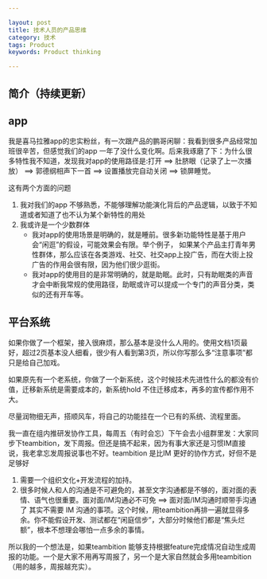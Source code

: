 ```yaml
---

layout: post
title: 技术人员的产品思维
category: 技术
tags: Product
keywords: Product thinking

---
```


## 简介（持续更新）

## app

我是喜马拉雅app的忠实粉丝，有一次跟产品的鹏哥闲聊：我看到很多产品经常加班很辛苦，但感觉我们的app 一年了没什么变化啊。后来我琢磨了下：为什么很多特性我不知道，发现我对app的使用路径是:打开 ==> 肚脐眼（记录了上一次播放） ==> 郭德纲相声下一首 ==> 设置播放完自动关闭 ==> 锁屏睡觉。

这有两个方面的问题

1. 我对我们的app 不够熟悉，不能够理解功能演化背后的产品逻辑，以致于不知道或者知道了也不认为某个新特性的用处
2. 我或许是一个少数群体
	* 我对app的使用场景是明确的，就是睡前。很多新功能特性是基于用户会“闲逛”的假设，可能效果会有限。举个例子， 如果某个产品主打青年男性群体，那么应该在各类游戏、社交、社交app上投广告，而在大街上投广告的作用会很有限，因为他们很少逛街。 
	* 我对app的使用目的是非常明确的，就是助眠。此时，只有助眠类的声音才会中断我常规的使用路径，助眠或许可以提成一个专门的声音分类，类似的还有开车等。 
	
## 平台系统

如果你做了一个框架，接入很麻烦，那么基本是没什么人用的。使用文档1页最好，超过2页基本没人细看，很少有人看到第3页，所以你写那么多“注意事项”都只是给自己加戏。

如果原先有一个老系统，你做了一个新系统，这个时候技术先进性什么的都没有价值，迁移新系统是需要成本的，新系统hold 不住迁移成本，再多的宣传都作用不大。

尽量润物细无声，搭顺风车，将自己的功能挂在一个已有的系统、流程里面。

我一直在组内推研发协作工具，每周五（有时会忘）下午会去小组群里发：大家同步下teambition，发下周报。但还是搞不起来，因为有事大家还是习惯IM直接说，我老拿忘发周报说事也不好。teambition 是比IM 更好的协作方式，好但不是足够好

1. 需要一个组织文化+开发流程的加持。
2. 很多时候人和人的沟通是不可避免的，甚至文字沟通都是不够的，面对面的表情、语气也很重要。面对面/IM沟通必不可免 ==> 面对面/IM沟通时顺带手沟通了 其实不需要 IM 沟通的事项。这个时候，用teambition再排一遍就显得多余。你不能假设开发、测试都在“闲庭信步”，大部分时候他们都是“焦头烂额”，根本不想理会哪怕一点多余的事情。

所以我的一个想法是，如果teambition 能够支持根据feature完成情况自动生成周报的功能。一个是大家不用再写周报了，另一个是大家自然就会多用teambition（用的越多，周报越充实）。




